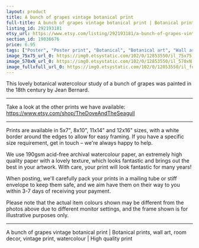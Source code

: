 ```yaml
---
layout: product
title: A bunch of grapes vintage botanical print 
full-title: A bunch of grapes vintage botanical print | Botanical prints, wall art, room decor, vintage print, watercolour | High quality print
listing_id: 292193181
etsy_url: https://www.etsy.com/listing/292193181/a-bunch-of-grapes-vintage-botanical?utm_source=thedoveandtheseagull&utm_medium=api&utm_campaign=api
section_id: 19036676
price: 6.95
tags: ["Poster", "Poster print", "Botanical", "Botanical art", "Wall art", "Botanical poster", "Vintage", "Plant", "Watercolour", "Fruit", "Grapes", "Vintage print"]
image_75x75_url_0: https://img0.etsystatic.com/102/0/12853550/il_75x75.968234882_5yob.jpg
image_570xN_url_0: https://img0.etsystatic.com/102/0/12853550/il_570xN.968234882_5yob.jpg
image_fullxfull_url_0: https://img0.etsystatic.com/102/0/12853550/il_fullxfull.968234882_5yob.jpg
---
```

This lovely botanical watercolour study of a bunch of grapes was painted in the 18th century by Jean Bernard.

---

Take a look at the other prints we have available:
https://www.etsy.com/shop/TheDoveAndTheSeagull

---

Prints are available in 5x7&quot;, 8x10&quot;, 11x14&quot; and 12x16&quot; sizes, with a white border around the edges to allow for easy framing. If you have a specific size requirement, get in touch – we&#39;re always happy to help.

We use 190gsm acid-free archival watercolour paper, an extremely high quality paper with a lovely texture, which looks fantastic and brings out the best in your artwork. With care, your print will look fantastic for many years!

When posting, we&#39;ll carefully pack your prints in a mailing tube or stiff envelope to keep them safe, and we aim have them on their way to you within 3-7 days of receiving your payment.

Please note that the actual item colours shown may be different from the photos above due to different monitor settings, and the frame shown is for illustrative purposes only.

---

A bunch of grapes vintage botanical print | Botanical prints, wall art, room decor, vintage print, watercolour | High quality print
